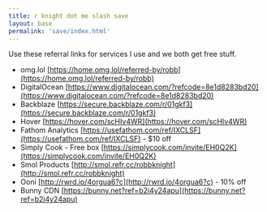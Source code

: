 ```yaml
---
title: r knight dot me slash save
layout: base
permalink: 'save/index.html'
---
```


Use these referral links for services I use and we both get free stuff.

- omg.lol [https://home.omg.lol/referred-by/robb](https://home.omg.lol/referred-by/robb)
- DigitalOcean [https://www.digitalocean.com/?refcode=8e1d8283bd20](https://www.digitalocean.com/?refcode=8e1d8283bd20)
- Backblaze [https://secure.backblaze.com/r/01gkf3](https://secure.backblaze.com/r/01gkf3)
- Hover [https://hover.com/scHIv4WR](https://hover.com/scHIv4WR)
- Fathom Analytics [https://usefathom.com/ref/IXCLSF](https://usefathom.com/ref/IXCLSF) - $10 off
- Simply Cook - Free box [https://simplycook.com/invite/EH0Q2K](https://simplycook.com/invite/EH0Q2K)
- Smol Products [http://smol.refr.cc/robbknight](http://smol.refr.cc/robbknight)
- Ooni [http://rwrd.io/4orgua6?c](http://rwrd.io/4orgua6?c) - 10% off
- Bunny CDN [https://bunny.net?ref=b2i4y24apu](https://bunny.net?ref=b2i4y24apu)
